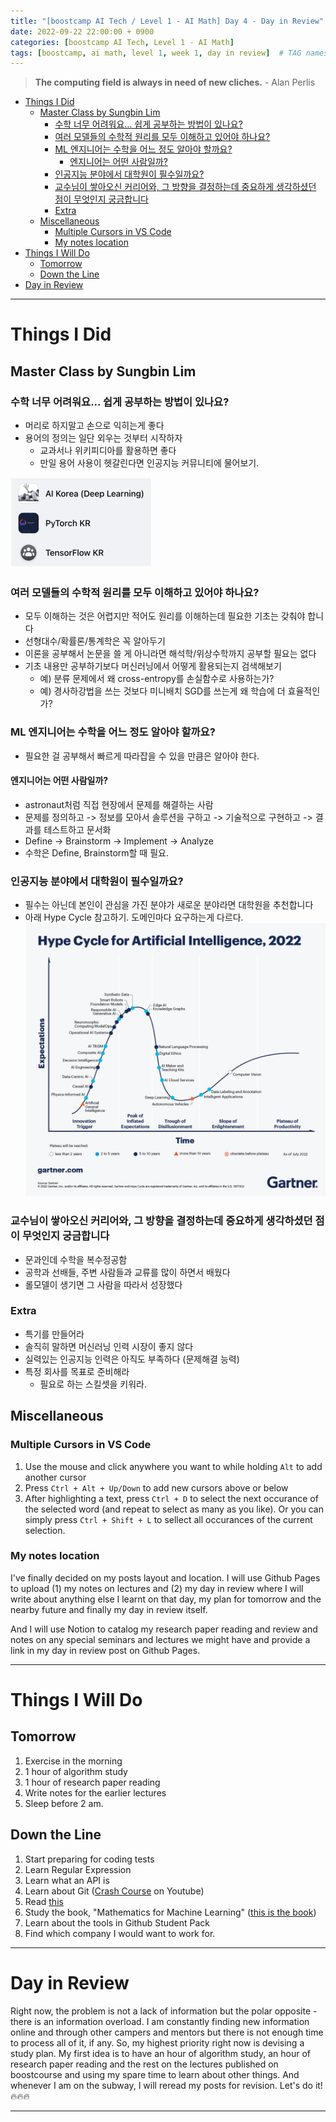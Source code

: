 ```yaml
---
title: "[boostcamp AI Tech / Level 1 - AI Math] Day 4 - Day in Review"
date: 2022-09-22 22:00:00 + 0900
categories: [boostcamp AI Tech, Level 1 - AI Math]
tags: [boostcamp, ai math, level 1, week 1, day in review]	# TAG names should always be lowercase
---
```




> **The computing field is always in need of new cliches.** - Alan Perlis

- [Things I Did](#things-i-did)
  - [Master Class by Sungbin Lim](#master-class-by-sungbin-lim)
    - [수학 너무 어려워요... 쉽게 공부하는 방법이 있나요?](#수학-너무-어려워요-쉽게-공부하는-방법이-있나요)
    - [여러 모델들의 수학적 원리를 모두 이해하고 있어야 하나요?](#여러-모델들의-수학적-원리를-모두-이해하고-있어야-하나요)
    - [ML 엔지니어는 수학을 어느 정도 알아야 할까요?](#ml-엔지니어는-수학을-어느-정도-알아야-할까요)
      - [엔지니어는 어떤 사람일까?](#엔지니어는-어떤-사람일까)
    - [인공지능 분야에서 대학원이 필수일까요?](#인공지능-분야에서-대학원이-필수일까요)
    - [교수님이 쌓아오신 커리어와, 그 방향을 결정하는데  중요하게 생각하셨던 점이 무엇인지 궁금합니다](#교수님이-쌓아오신-커리어와-그-방향을-결정하는데--중요하게-생각하셨던-점이-무엇인지-궁금합니다)
    - [Extra](#extra)
  - [Miscellaneous](#miscellaneous)
    - [Multiple Cursors in VS Code](#multiple-cursors-in-vs-code)
    - [My notes location](#my-notes-location)
- [Things I Will Do](#things-i-will-do)
  - [Tomorrow](#tomorrow)
  - [Down the Line](#down-the-line)
- [Day in Review](#day-in-review)

- - -

# Things I Did

## Master Class by Sungbin Lim

### 수학 너무 어려워요... 쉽게 공부하는 방법이 있나요?

*  머리로 하지말고 손으로 익히는게 좋다
*  용어의 정의는 일단 외우는 것부터 시작하자
   *  교과서나 위키피디아를 활용하면 좋다
   *  만일 용어 사용이 헷갈린다면 인공지능 커뮤니티에 물어보기.
  
![](/assets/img/boostcamp/2022-09-22-17-14-56.png)

### 여러 모델들의 수학적 원리를 모두 이해하고 있어야 하나요?

* 모두 이해하는 것은 어렵지만 적어도 원리를 이해하는데 필요한 기초는 갖춰야 합니다
* 선형대수/확률론/통계학은 꼭 알아두기
* 이론을 공부해서 논문을 쓸 게 아니라면 해석학/위상수학까지 공부할 필요는 없다
* 기초 내용만 공부하기보다 머신러닝에서 어떻게 활용되는지 검색해보기
  * 예) 분류 문제에서 왜 cross-entropy를 손실함수로 사용하는가?
  * 예) 경사하강법을 쓰는 것보다 미니배치 SGD를 쓰는게 왜 학습에 더 효율적인가?

### ML 엔지니어는 수학을 어느 정도 알아야 할까요?

* 필요한 걸 공부해서 빠르게 따라잡을 수 있을 만큼은 알아야 한다.

#### 엔지니어는 어떤 사람일까?

* astronaut처럼 직접 현장에서 문제를 해결하는 사람
* 문제를 정의하고 -> 정보를 모아서 솔루션을 구하고 -> 기술적으로 구현하고 -> 결과를 테스트하고 문서화
* Define -> Brainstorm -> Implement -> Analyze
* 수학은 Define, Brainstorm할 때 필요.

### 인공지능 분야에서 대학원이 필수일까요?


* 필수는 아닌데 본인이 관심을 가진 분야가 새로운 분야라면 대학원을 추천합니다
* 아래 Hype Cycle 참고하기. 도메인마다 요구하는게 다르다.
![](/assets/img/boostcamp/2022-09-22-17-28-19.png)

### 교수님이 쌓아오신 커리어와, 그 방향을 결정하는데  중요하게 생각하셨던 점이 무엇인지 궁금합니다

* 문과인데 수학을 복수정공함
* 공학과 선배들, 주변 사람들과 교류를 많이 하면서 배웠다
* 롤모델이 생기면 그 사람을 따라서 성장했다

### Extra

* 특기를 만들어라
* 솔직히 말하면 머신러닝 인력 시장이 좋지 않다
* 실력있는 인공지능 인력은 아직도 부족하다 (문제해결 능력)
* 특정 회사를 목표로 준비해라
  * 필요로 하는 스킬셋을 키워라.

## Miscellaneous

### Multiple Cursors in VS Code

1. Use the mouse and click anywhere you want to while holding `Alt` to add another cursor
2. Press `Ctrl + Alt + Up/Down` to add new cursors above or below
3. After highlighting a text, press `Ctrl + D` to select the next occurance of the selected word (and repeat to select as many as you like). Or you can simply press `Ctrl + Shift + L` to sellect all occurances of the current selection.

### My notes location

I've finally decided on my posts layout and location.
I will use Github Pages to upload (1) my notes on lectures and (2) my day in review where I will write about anything else I learnt on that day, my plan for tomorrow and the nearby future and finally my day in review itself.

And I will use Notion to catalog my research paper reading and review and notes on any special seminars and lectures we might have and provide a link in my day in review post on Github Pages.

- - -
  
# Things I Will Do

## Tomorrow

1. Exercise in the morning
2. 1 hour of algorithm study
3. 1 hour of research paper reading
4. Write notes for the earlier lectures
5. Sleep before 2 am.

## Down the Line

1. Start preparing for coding tests
2. Learn Regular Expression
3. Learn what an API is
4. Learn about Git ([Crash Course](https://www.youtube.com/watch?v=RGOj5yH7evk) on Youtube)
5. Read [this](https://www.gartner.com/en/articles/what-s-new-in-artificial-intelligence-from-the-2022-gartner-hype-cycle)
6. Study the book, "Mathematics for Machine Learning" ([this is the book](https://mml-book.github.io/book/mml-book.pdf))
7. Learn about the tools in Github Student Pack
8. Find which company I would want to work for.


- - -

# Day in Review

Right now, the problem is not a lack of information but the polar opposite - there is an information overload. I am constantly finding new information online and through other campers and mentors but there is not enough time to process all of it, if any. So, my highest priority right now is devising a study plan. My first idea is to have an hour of algorithm study, an hour of research paper reading and the rest on the lectures published on boostcourse and using my spare time to learn about other things. And whenever I am on the subway, I will reread my posts for revision. Let's do it! :fire::fire::fire:

- - -